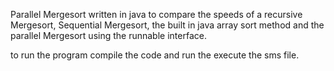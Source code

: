 Parallel Mergesort written in java to compare the speeds of a recursive Mergesort, Sequential Mergesort, the built in java array sort method and the parallel Mergesort using the runnable interface.

to run the program compile the code and run the execute the sms file.
